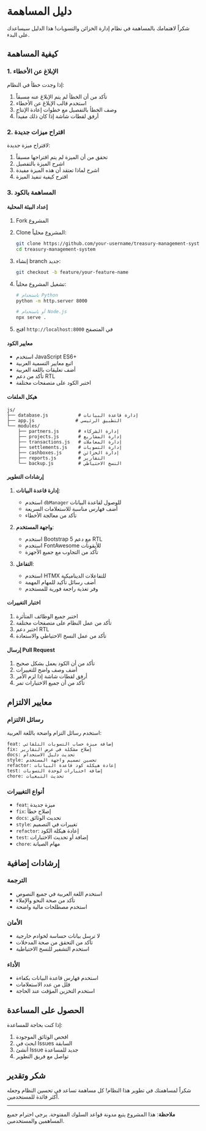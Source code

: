 # دليل المساهمة

شكراً لاهتمامك بالمساهمة في نظام إدارة الخزائن والتسويات! هذا الدليل سيساعدك على البدء.

## كيفية المساهمة

### 1. الإبلاغ عن الأخطاء

إذا وجدت خطأ في النظام:

1. تأكد من أن الخطأ لم يتم الإبلاغ عنه مسبقاً
2. استخدم قالب الإبلاغ عن الأخطاء
3. وصف الخطأ بالتفصيل مع خطوات إعادة الإنتاج
4. أرفق لقطات شاشة إذا كان ذلك مفيداً

### 2. اقتراح ميزات جديدة

لاقتراح ميزة جديدة:

1. تحقق من أن الميزة لم يتم اقتراحها مسبقاً
2. اشرح الميزة بالتفصيل
3. اشرح لماذا تعتقد أن هذه الميزة مفيدة
4. اقترح كيفية تنفيذ الميزة

### 3. المساهمة بالكود

#### إعداد البيئة المحلية

1. Fork المشروع
2. Clone المشروع محلياً:
   ```bash
   git clone https://github.com/your-username/treasury-management-system.git
   cd treasury-management-system
   ```

3. إنشاء branch جديد:
   ```bash
   git checkout -b feature/your-feature-name
   ```

4. تشغيل المشروع محلياً:
   ```bash
   # باستخدام Python
   python -m http.server 8000
   
   # أو باستخدام Node.js
   npx serve .
   ```

5. افتح `http://localhost:8000` في المتصفح

#### معايير الكود

- استخدم JavaScript ES6+
- اتبع معايير التسمية العربية
- أضف تعليقات باللغة العربية
- تأكد من دعم RTL
- اختبر الكود على متصفحات مختلفة

#### هيكل الملفات

```
js/
├── database.js           # إدارة قاعدة البيانات
├── app.js               # التطبيق الرئيسي
└── modules/
    ├── partners.js       # إدارة الشركاء
    ├── projects.js       # إدارة المشاريع
    ├── transactions.js   # إدارة المعاملات
    ├── settlements.js    # إدارة التسويات
    ├── cashboxes.js      # إدارة الخزائن
    ├── reports.js        # التقارير
    └── backup.js         # النسخ الاحتياطي
```

#### إرشادات التطوير

1. **إدارة قاعدة البيانات**:
   - استخدم `dbManager` للوصول لقاعدة البيانات
   - أضف فهارس مناسبة للاستعلامات السريعة
   - تأكد من معالجة الأخطاء

2. **واجهة المستخدم**:
   - استخدم Bootstrap 5 مع دعم RTL
   - استخدم FontAwesome للأيقونات
   - تأكد من التجاوب مع جميع الأجهزة

3. **التفاعل**:
   - استخدم HTMX للتفاعلات الديناميكية
   - أضف رسائل تأكيد للمهام المهمة
   - وفر تغذية راجعة فورية للمستخدم

#### اختبار التغييرات

1. اختبر جميع الوظائف المتأثرة
2. تأكد من عمل النظام على متصفحات مختلفة
3. اختبر دعم RTL
4. تأكد من عمل النسخ الاحتياطي والاستعادة

#### إرسال Pull Request

1. تأكد من أن الكود يعمل بشكل صحيح
2. أضف وصف واضح للتغييرات
3. أرفق لقطات شاشة إذا لزم الأمر
4. تأكد من أن جميع الاختبارات تمر

## معايير الالتزام

### رسائل الالتزام

استخدم رسائل التزام واضحة باللغة العربية:

```
feat: إضافة ميزة حساب التسويات التلقائي
fix: إصلاح مشكلة في عرض التقارير
docs: تحديث دليل الاستخدام
style: تحسين تصميم واجهة المستخدم
refactor: إعادة هيكلة كود قاعدة البيانات
test: إضافة اختبارات لوحدة التسويات
chore: تحديث التبعيات
```

### أنواع التغييرات

- `feat`: ميزة جديدة
- `fix`: إصلاح خطأ
- `docs`: تحديث الوثائق
- `style`: تغييرات في التصميم
- `refactor`: إعادة هيكلة الكود
- `test`: إضافة أو تحديث الاختبارات
- `chore`: مهام الصيانة

## إرشادات إضافية

### الترجمة

- استخدم اللغة العربية في جميع النصوص
- تأكد من صحة النحو والإملاء
- استخدم مصطلحات مالية واضحة

### الأمان

- لا ترسل بيانات حساسة لخوادم خارجية
- تأكد من التحقق من صحة المدخلات
- استخدم التشفير للنسخ الاحتياطية

### الأداء

- استخدم فهارس قاعدة البيانات بكفاءة
- قلل من عدد الاستعلامات
- استخدم التخزين المؤقت عند الحاجة

## الحصول على المساعدة

إذا كنت بحاجة للمساعدة:

1. افحص الوثائق الموجودة
2. ابحث في Issues السابقة
3. أنشئ Issue جديد للمساعدة
4. تواصل مع فريق التطوير

## شكر وتقدير

شكراً لمساهمتك في تطوير هذا النظام! كل مساهمة تساعد في تحسين النظام وجعله أكثر فائدة للمستخدمين.

---

**ملاحظة**: هذا المشروع يتبع مدونة قواعد السلوك المفتوحة. يرجى احترام جميع المساهمين والمستخدمين.